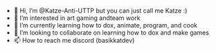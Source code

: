 - 👋 Hi, I’m @Katze-Anti-UTTP but you can just call me Katze :)
- 👀 I’m interested in art gaming andteam work
- 🌱 I’m currently learning how to dox, animate, program, and cook
- 💞️ I’m looking to collaborate on learning how to dox and make games
- 📫 How to reach me discord (basikkatdev)

<!---
Katze-Anti-UTTP/Katze-Anti-UTTP is a ✨ special ✨ repository because its `README.md` (this file) appears on your GitHub profile.
You can click the Preview link to take a look at your changes.
--->
